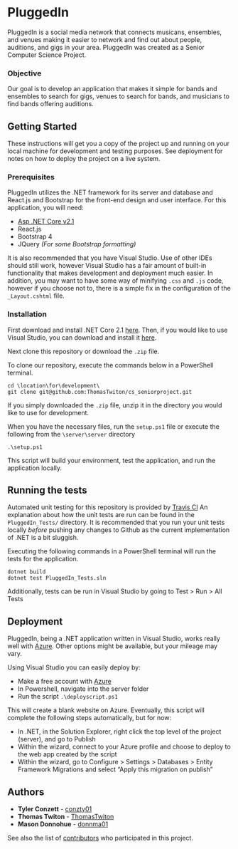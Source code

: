 # PluggedIn
PluggedIn is a social media network that connects musicans, 
ensembles, and venues making it easier to network and find 
out about people, auditions, and gigs in your area. PluggedIn
was created as a Senior Computer Science Project.


### Objective 
Our goal is to develop an application that makes it simple 
for bands and ensembles to search for gigs, venues to 
search for bands, and musicians to find bands offering 
auditions. 

## Getting Started

These instructions will get you a copy of the project up 
and running on your local machine for development and 
testing purposes. See deployment for notes on how to 
deploy the project on a live system.


### Prerequisites

PluggedIn utilizes the .NET framework for its server and
database and React.js and Bootstrap for the front-end design
and user interface. For this application, you will need:

* [Asp .NET Core v2.1](https://dotnet.microsoft.com/download/archives)
* React.js
* Bootstrap 4
* JQuery *(For some Bootstrap formatting)*

It is also recommended that you have Visual Studio. Use
of other IDEs should still work, however Visual Studio
has a fair amount of built-in functionality that makes
development and deployment much easier. In addition, you may want to 
have some way of minifying `.css` and `.js` code, however
if you choose not to, there is a simple fix in the configuration
of the `_Layout.cshtml` file.

### Installation

First download and install .NET Core 2.1 [here](https://dotnet.microsoft.com/download/archives).
Then, if you would like to use Visual Studio, you can download
and install it [here](https://visualstudio.microsoft.com/downloads/).

Next clone this repository or download the `.zip` file.

To clone our repository, execute the commands below in a PowerShell terminal.
```
cd \location\for\development\
git clone git@github.com:ThomasTwiton/cs_seniorproject.git
```

If you simply downloaded the `.zip` file, unzip it in the directory you
would like to use for development.

When you have the necessary files, run the `setup.ps1` file 
or execute the following from the `\server\server` directory
```
.\setup.ps1
```

This script will build your environment, test the application, and run
the application locally.

## Running the tests

Automated unit testing for this repository is provided by [Travis CI](https://travis-ci.org/)
An explanation about how the unit tests are run can be 
found in the `PluggedIn_Tests/` directory. It is 
recommended that you run your unit tests locally *before*
pushing any changes to Github as the current implementation
of .NET is a bit sluggish.

Executing the following commands in a PowerShell terminal will run
the tests for the application.
```
dotnet build
dotnet test PluggedIn_Tests.sln
```

Additionally, tests can be run in Visual Studio by going to Test > Run > All Tests

## Deployment

PluggedIn, being a .NET application written in Visual
Studio, works really well with 
[Azure](https://azure.microsoft.com/en-us/). Other 
options might be available, but your mileage may vary.

Using Visual Studio you can easily deploy by:
* Make a free account with [Azure](https://azure.microsoft.com) 
* In Powershell, navigate into the server folder
* Run the script `.\deployscript.ps1`

This will create a blank website on Azure.
Eventually, this script will complete the following steps automatically, but for now:

* In .NET, in the Solution Explorer, right click the top level of the project (server), and go to Publish
* Within the wizard, connect to your Azure profile and choose to deploy to the web app created by the script
* Within the wizard, go to Configure > Settings > Databases > Entity Framework Migrations and select “Apply this migration on publish”


<!--
## Contributing

Please read [CONTRIBUTING.md](https://gist.github.com/PurpleBooth/b24679402957c63ec426) 
for details on our code of conduct, and the process 
for submitting pull requests to us.

## Versioning

We use [SemVer](http://semver.org/) for versioning. For the versions available, see the [tags on this repository](https://github.com/your/project/tags). 
-->
## Authors

* **Tyler Conzett** - [conzty01](https://github.com/conzty01)
* **Thomas Twiton** - [ThomasTwiton](https://github.com/ThomasTwiton)
* **Mason Donnohue** - [donnma01](https://github.com/donnma01)

See also the list of [contributors](https://github.com/ThomasTwiton/cs_seniorproject/graphs/contributors)
who participated in this project.
<!--
## License

This project is licensed under the MIT License - see the [LICENSE.md](LICENSE.md) file for details

## Acknowledgments

* Hat tip to anyone who's code was used
* Inspiration
* etc
-->

